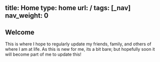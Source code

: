 title: Home
type: home
url: /
tags: [_nav]
nav_weight: 0
---
Welcome
----
This is where I hope to regularly update my friends, family, and others of where I am at life. As this is new for me, its a bit bare; but hopefully soon it will become part of me to update this!
